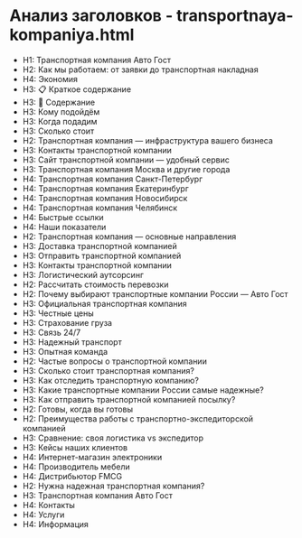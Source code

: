 # Анализ заголовков - transportnaya-kompaniya.html

- H1: Транспортная компания Авто Гост
- H2: Как мы работаем: от заявки до транспортная накладная
- H4: Экономия
- H3: 📋 Краткое содержание
- H3: 📑 Содержание
- H3: Кому подойдём
- H3: Когда подадим
- H3: Сколько стоит
- H2: Транспортная компания — инфраструктура вашего бизнеса
- H3: Контакты транспортной компании
- H3: Сайт транспортной компании — удобный сервис
- H3: Транспортная компания Москва и другие города
- H4: Транспортная компания Санкт-Петербург
- H4: Транспортная компания Екатеринбург
- H4: Транспортная компания Новосибирск
- H4: Транспортная компания Челябинск
- H4: Быстрые ссылки
- H4: Наши показатели
- H2: Транспортная компания — основные направления
- H3: Доставка транспортной компанией
- H3: Отправить транспортной компанией
- H3: Контакты транспортной компании
- H3: Логистический аутсорсинг
- H2: Рассчитать стоимость перевозки
- H2: Почему выбирают транспортные компании России — Авто Гост
- H3: Официальная транспортная компания
- H3: Честные цены
- H3: Страхование груза
- H3: Связь 24/7
- H3: Надежный транспорт
- H3: Опытная команда
- H2: Частые вопросы о транспортной компании
- H3: Сколько стоит транспортная компания?
- H3: Как отследить транспортную компанию?
- H3: Какие транспортные компании России самые надежные?
- H3: Как отправить транспортной компанией посылку?
- H2: Готовы, когда вы готовы
- H2: Преимущества работы с транспортно-экспедиторской компанией
- H3: Сравнение: своя логистика vs экспедитор
- H3: Кейсы наших клиентов
- H4: Интернет-магазин электроники
- H4: Производитель мебели
- H4: Дистрибьютор FMCG
- H2: Нужна надежная транспортная компания?
- H3: Транспортная компания Авто Гост
- H4: Контакты
- H4: Услуги
- H4: Информация
